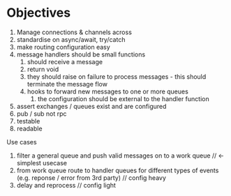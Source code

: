 # Objectives

1. Manage connections & channels across
2. standardise on async/await, try/catch
3. make routing configuration easy
4. message handlers should be small functions
   1. should receive a message
   2. return void
   3. they should raise on failure to process messages - this should terminate the message flow
   4. hooks to forward new messages to one or more queues
      1. the configuration should be external to the handler function
5. assert exchanges / queues exist and are configured
6. pub / sub not rpc
7. testable
8. readable


Use cases

1. filter a general queue and push valid messages on to a work queue  // <- simplest usecase
2. from work queue route to handler queues for different types of events (e.g. reponse / error from 3rd party) // config heavy
3. delay and reprocess // config light
